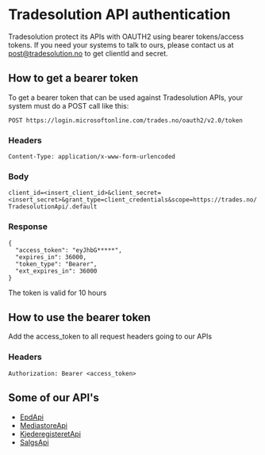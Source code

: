 # Tradesolution API authentication 
Tradesolution protect its APIs with OAUTH2 using bearer tokens/access tokens. If you need your systems to talk to ours, please contact us at post@tradesolution.no to get clientId and secret.

## How to get a bearer token
To get a bearer token that can be used against Tradesolution APIs, your system must do a POST call like this:

`POST https://login.microsoftonline.com/trades.no/oauth2/v2.0/token`

### Headers
`Content-Type: application/x-www-form-urlencoded`


### Body
`client_id=<insert_client_id>&client_secret=<insert_secret>&grant_type=client_credentials&scope=https://trades.no/TradesolutionApi/.default`

### Response
```
{
  "access_token": "eyJhbG*****",
  "expires_in": 36000,
  "token_type": "Bearer",
  "ext_expires_in": 36000
}
```
The token is valid for 10 hours

## How to use the bearer token 
Add the access_token to all request headers going to our APIs

### Headers
`Authorization: Bearer <access_token>`

## Some of our API's
- [EpdApi](https://epdapi.tradesolution.no/swagger/index.html)
- [MediastoreApi](https://mediastore.tradesolution.no/api/swagger/index.html)
- [KjederegisteretApi](https://kjederegisteretapi.tradesolution.no/swagger/index.html)
- [SalgsApi](https://salgsapi.tradesolution.no/swagger/index.html)

